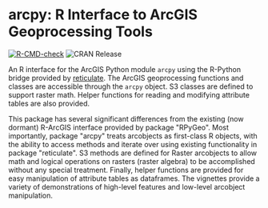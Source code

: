 # arcpy: R Interface to ArcGIS Geoprocessing Tools

<!-- badges: start -->
[![R-CMD-check](https://github.com/mkoohafkan/arcpy/actions/workflows/R-CMD-check.yaml/badge.svg)](https://github.com/mkoohafkan/arcpy/actions/workflows/R-CMD-check.yaml)
![CRAN Release](https://www.r-pkg.org/badges/version-last-release/arcpy)
<!-- badges: end -->

An R interface for the ArcGIS Python module `arcpy` using
the R-Python bridge provided by 
[reticulate](https://cran.r-project.org/package=reticulate).
The ArcGIS geoprocessing functions and classes are accessible 
through the `arcpy` object. S3 classes are defined to support 
raster math. Helper functions for reading and modifying attribute
tables are also provided.

This package has several significant differences from the existing 
(now dormant) R-ArcGIS interface provided by package "RPyGeo".
Most importantly, package "arcpy" treats arcobjects as first-class
R objects, with the ability to access methods and iterate over using
existing functionality in package "reticulate". S3 methods are
defined for Raster arcobjects to allow math and logical operations 
on rasters (raster algebra) to be accomplished without any special 
treatment. Finally, helper functions are provided for easy manipulation 
of attribute tables as dataframes. The vignettes provide a variety of 
demonstrations of high-level features and low-level arcobject manipulation.
